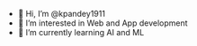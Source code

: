 - 👋 Hi, I’m @kpandey1911
- 👀 I’m interested in Web and App development
- 🌱 I’m currently learning AI and ML
<!---
kpandey1911/kpandey1911 is a ✨ special ✨ repository because its `README.md` (this file) appears on your GitHub profile.
You can click the Preview link to take a look at your changes.
--->
